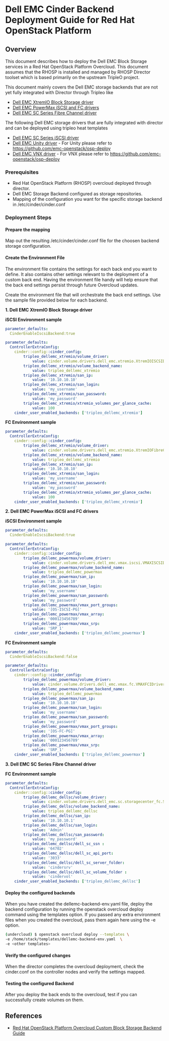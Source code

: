 
# Dell EMC Cinder Backend Deployment Guide for Red Hat OpenStack Platform

## Overview

This document describes how to deploy the Dell EMC Block Storage services in a Red Hat OpenStack Platform Overcloud.
This document assumes that the RHOSP is installed and managed by RHOSP Director toolset which is based primarily on the upstream TripleO project.  

This document mainly covers the Dell EMC storage backends that are not yet fully integrated with Director through Tripleo like
* [Dell EMC XtremIO Block Storage driver](https://docs.openstack.org/cinder/latest/configuration/block-storage/drivers/dell-emc-xtremio-driver.html)
* [Dell EMC PowerMax iSCSI and FC drivers](https://docs.openstack.org/cinder/latest/configuration/block-storage/drivers/dell-emc-powermax-driver.html)
* [Dell EMC SC Series Fibre Channel driver](https://docs.openstack.org/cinder/latest/configuration/block-storage/drivers/dell-storagecenter-driver.html)

The following Dell EMC storage drivers that are fully integrated with director and can be deployed using tripleo heat templates 
* [Dell EMC SC Series iSCSI driver](https://docs.openstack.org/cinder/latest/configuration/block-storage/drivers/dell-storagecenter-driver.html)
* [Dell EMC Unity driver](https://docs.openstack.org/cinder/latest/configuration/block-storage/drivers/dell-emc-unity-driver.html) - 
 For Unity please refer to  https://github.com/emc-openstack/osp-deploy
* [Dell EMC VNX driver](https://docs.openstack.org/cinder/latest/configuration/block-storage/drivers/dell-emc-vnx-driver.html) -  For VNX please refer to https://github.com/emc-openstack/osp-deploy



### Prerequisites
- Red Hat OpenStack Platform (RHOSP) overcloud deployed through director.
- Dell EMC Storage Backend configured as storage repositories.
- Mapping of the configuration you want for the specific storage backend in /etc/cinder/cinder.conf

### Deployment Steps

#### Prepare the mapping
Map out the resulting /etc/cinder/cinder.conf file for the choosen backend storage configuration.

#### Create the Environment File
The environment file contains the settings for each back end you want to define. It also contains other settings relevant to the deployment of a custom back end. Having the environment file handy will help ensure that the back end settings persist through future Overcloud updates.  

Create the environment file that will orchestrate the back end settings. Use the sample file provided below for each backend.  

**1. Dell EMC XtremIO Block Storage driver**

**iSCSI Environment sample**

```yaml
parameter_defaults:
  CinderEnableIscsiBackend:true

parameter_defaults:
  ControllerExtraConfig:
    cinder::config::cinder_config:
        tripleo_dellemc_xtremio/volume_driver:
            value: cinder.volume.drivers.dell_emc.xtremio.XtremIOISCSIDriver
        tripleo_dellemc_xtremio/volume_backend_name:
            value: tripleo_dellemc_xtremio
        tripleo_dellemc_xtremio/san_ip:
            value: '10.10.10.10'
        tripleo_dellemc_xtremio/san_login:
            value: 'my_username'
        tripleo_dellemc_xtremio/san_password:
            value: 'my_password'
        tripleo_dellemc_xtremio/xtremio_volumes_per_glance_cache:
            value: 100  
    cinder_user_enabled_backends: ['tripleo_dellemc_xtremio']
```

**FC Environment sample**

```yaml
parameter_defaults:
  ControllerExtraConfig:
    cinder::config::cinder_config:
        tripleo_dellemc_xtremio/volume_driver:
            value: cinder.volume.drivers.dell_emc.xtremio.XtremIOFibreChannelDriver
        tripleo_dellemc_xtremio/volume_backend_name:
            value: tripleo_dellemc_xtremio
        tripleo_dellemc_xtremio/san_ip:
            value: '10.10.10.10'
        tripleo_dellemc_xtremio/san_login:
            value: 'my_username'
        tripleo_dellemc_xtremio/san_password:
            value: 'my_password'
        tripleo_dellemc_xtremio/xtremio_volumes_per_glance_cache:
            value: 100  
    cinder_user_enabled_backends: ['tripleo_dellemc_xtremio']
```

**2. Dell EMC PowerMax iSCSI and FC drivers**

**iSCSI Environment sample**

```yaml
parameter_defaults:
  CinderEnableIscsiBackend:true

parameter_defaults:
  ControllerExtraConfig:
    cinder::config::cinder_config:
        tripleo_dellemc_powermax/volume_driver:
            value: cinder.volume.drivers.dell_emc.vmax.iscsi.VMAXISCSIDriver
        tripleo_dellemc_powermax/volume_backend_name:
            value: tripleo_dellemc_powermax
        tripleo_dellemc_powermax/san_ip:
            value: '10.10.10.10'
        tripleo_dellemc_powermax/san_login:
            value: 'my_username'
        tripleo_dellemc_powermax/san_password:
            value: 'my_password'
        tripleo_dellemc_powermax/vmax_port_groups:
            value: '[OS-ISCSI-PG]'
        tripleo_dellemc_powermax/vmax_array:
            value: '000123456789'
        tripleo_dellemc_powermax/vmax_srp:
            value: 'SRP_1'
    cinder_user_enabled_backends: ['tripleo_dellemc_powermax']
```

**FC Environment sample**

```yaml
parameter_defaults:
  CinderEnableIscsiBackend:false

parameter_defaults:
  ControllerExtraConfig:
    cinder::config::cinder_config:
        tripleo_dellemc_powermax/volume_driver:
            value: cinder.volume.drivers.dell_emc.vmax.fc.VMAXFCIDriver
        tripleo_dellemc_powermax/volume_backend_name:
            value: tripleo_dellemc_powermax
        tripleo_dellemc_powermax/san_ip:
            value: '10.10.10.10'
        tripleo_dellemc_powermax/san_login:
            value: 'my_username'
        tripleo_dellemc_powermax/san_password:
            value: 'my_password'
        tripleo_dellemc_powermax/vmax_port_groups:
            value: '[OS-FC-PG]'
        tripleo_dellemc_powermax/vmax_array:
            value: '000123456789'
        tripleo_dellemc_powermax/vmax_srp:
            value: 'SRP_1'
    cinder_user_enabled_backends: ['tripleo_dellemc_powermax']
```
**3. Dell EMC SC Series Fibre Channel driver**

**FC Environment sample**
``` yaml
parameter_defaults:
  ControllerExtraConfig:
    cinder::config::cinder_config:
        tripleo_dellemc_dellsc/volume_driver:
            value: cinder.volume.drivers.dell_emc.sc.storagecenter_fc.SCFCDriver
        tripleo_dellemc_dellsc/volume_backend_name:
            value: tripleo_dellemc_dellsc
        tripleo_dellemc_dellsc/san_ip:
            value: '10.10.10.1'
        tripleo_dellemc_dellsc/san_login:
            value: 'Admin'
        tripleo_dellemc_dellsc/san_password:
            value: 'my_password'
        tripleo_dellemc_dellsc/dell_sc_ssn :
            value: '64702'
        tripleo_dellemc_dellsc/dell_sc_api_port:
            value: '3033'
        tripleo_dellemc_dellsc/dell_sc_server_folder:
            value: 'cindersrv'
        tripleo_dellemc_dellsc/dell_sc_volume_folder :
            value: 'cindervol'
    cinder_user_enabled_backends: ['tripleo_dellemc_dellsc']
```    
#### Deploy the configured backends

When you have created the dellemc-backend-env.yaml file, deploy the backend configuration by running the openstack overcloud deploy command using the templates option. If you passed any extra environment files when you created the overcloud, pass them again here using the -e option. 
 
```bash
(undercloud) $ openstack overcloud deploy --templates \
-e /home/stack/templates/dellemc-backend-env.yaml  \
-e <other templates>
```

#### Verify the configured changes

When the director completes the overcloud deployment, check the cinder.conf on the controller nodes and verify the settings mapped.

#### Testing the configured Backend
After you deploy the back ends to the overcloud, test if you can successfully create volumes on them.


## References
* [Red Hat OpenStack Platform Overcloud Custom Block Storage Backend Guide](https://access.redhat.com/documentation/en-us/red_hat_openstack_platform/13/html/custom_block_storage_back_end_deployment_guide/index)

  






